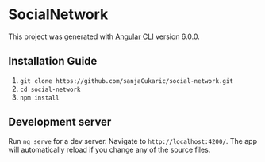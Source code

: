 # SocialNetwork

This project was generated with [Angular CLI](https://github.com/angular/angular-cli) version 6.0.0.


## Installation Guide

  1. `git clone https://github.com/sanjaCukaric/social-network.git`
  2. `cd social-network`
  3. `npm install`

## Development server

Run `ng serve` for a dev server. Navigate to `http://localhost:4200/`. The app will automatically reload if you change any of the source files.




